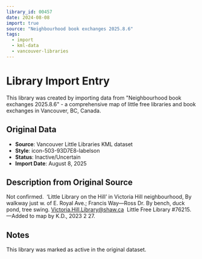 ```yaml
---
library_id: 00457
date: 2024-08-08
import: true
source: "Neighbourhood book exchanges 2025.8.6"
tags:
  - import
  - kml-data
  - vancouver-libraries
---
```


# Library Import Entry

This library was created by importing data from "Neighbourhood book exchanges 2025.8.6" - a comprehensive map of little free libraries and book exchanges in Vancouver, BC, Canada.

## Original Data

- **Source**: Vancouver Little Libraries KML dataset
- **Style**: icon-503-93D7E8-labelson
- **Status**: Inactive/Uncertain
- **Import Date**: August 8, 2025

## Description from Original Source

Not confirmed.  ‘Little Library on the Hill’ 
in Victoria Hill neighbourhood,
By walkway just w. of E. Royal Ave.; 
Francis Way—Ross Dr.
By bench, duck pond, tree swing.
	Victoria.Hill.Library@shaw.ca 
Little Free Library #76215.
—Added to map by K.D., 2023 2 27.



## Notes

This library was marked as active in the original dataset.

